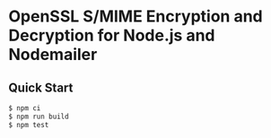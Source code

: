 # OpenSSL S/MIME Encryption and Decryption for Node.js and Nodemailer

## Quick Start

```sh
$ npm ci
$ npm run build
$ npm test
```